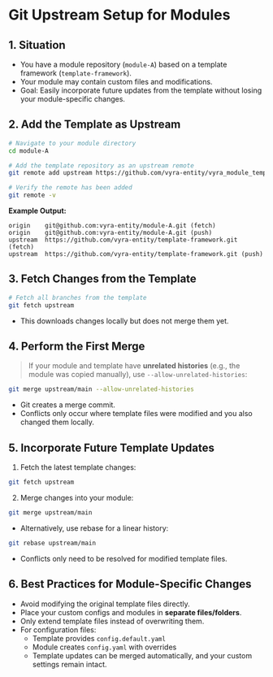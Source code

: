 # Git Upstream Setup for Modules

## 1. Situation

- You have a module repository (`module-A`) based on a template framework (`template-framework`).
- Your module may contain custom files and modifications.
- Goal: Easily incorporate future updates from the template without losing your module-specific changes.

## 2. Add the Template as Upstream

```bash
# Navigate to your module directory
cd module-A

# Add the template repository as an upstream remote
git remote add upstream https://github.com/vyra-entity/vyra_module_template.git

# Verify the remote has been added
git remote -v
```

**Example Output:**

```text
origin    git@github.com:vyra-entity/module-A.git (fetch)
origin    git@github.com:vyra-entity/module-A.git (push)
upstream  https://github.com/vyra-entity/template-framework.git (fetch)
upstream  https://github.com/vyra-entity/template-framework.git (push)
```

## 3. Fetch Changes from the Template

```bash
# Fetch all branches from the template
git fetch upstream
```

- This downloads changes locally but does not merge them yet.

## 4. Perform the First Merge

> If your module and template have **unrelated histories** (e.g., the module was copied manually), use `--allow-unrelated-histories`:

```bash
git merge upstream/main --allow-unrelated-histories
```

- Git creates a merge commit.
- Conflicts only occur where template files were modified and you also changed them locally.

## 5. Incorporate Future Template Updates

1. Fetch the latest template changes:

```bash
git fetch upstream
```

2. Merge changes into your module:

```bash
git merge upstream/main
```

- Alternatively, use rebase for a linear history:

```bash
git rebase upstream/main
```

- Conflicts only need to be resolved for modified template files.

## 6. Best Practices for Module-Specific Changes

- Avoid modifying the original template files directly.
- Place your custom configs and modules in **separate files/folders**.
- Only extend template files instead of overwriting them.
- For configuration files:
  - Template provides `config.default.yaml`
  - Module creates `config.yaml` with overrides
  - Template updates can be merged automatically, and your custom settings remain intact.

